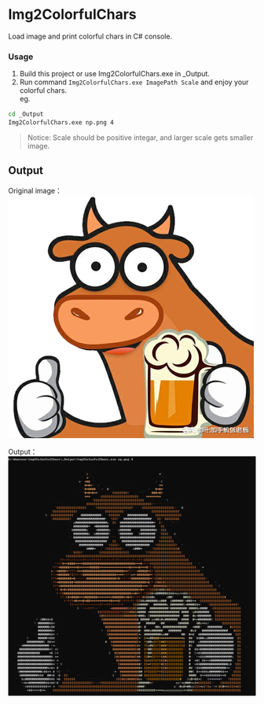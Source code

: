 # Img2ColorfulChars
Load image and print colorful chars in C# console.

### Usage
1. Build this project or use Img2ColorfulChars.exe in _Output.
2. Run command ```Img2ColorfulChars.exe ImagePath Scale``` and enjoy your colorful chars.  
eg. 
``` cmd
cd _Output
Img2ColorfulChars.exe np.png 4
``` 
> Notice: Scale should be positive integar, and larger scale gets smaller image.  


## Output
Original image：
![Original image](Images/original.png)

Output：
![Output](Images/output.png)


